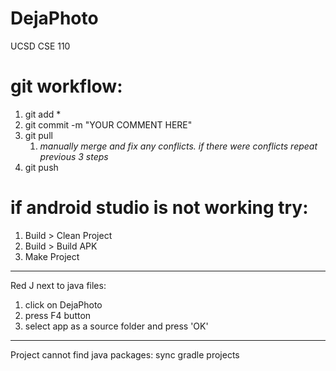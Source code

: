 # DejaPhoto
UCSD CSE 110


git workflow:
============

1. git add * </br>
1. git commit -m "YOUR COMMENT HERE" </br>
1. git pull </br>
     1. *manually merge and fix any conflicts. if there were conflicts repeat previous 3 steps* </br>
1. git push



if android studio is not working try:
============
1. Build > Clean Project
1. Build > Build APK
1. Make Project

------------

Red J next to java files:
1. click on DejaPhoto
1. press F4 button
1. select app as a source folder and press 'OK'

-------------

Project cannot find java packages: sync gradle projects
